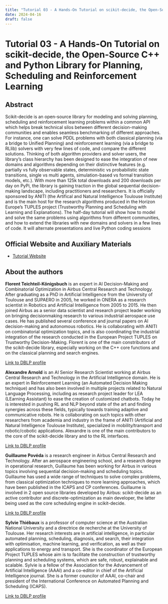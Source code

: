 ```yaml
---
title: "Tutorial 03 - A Hands-On Tutorial on scikit-decide, the Open-Source C++ and Python Library for Planning, Scheduling and Reinforcement Learning"
date: 2024-04-16
draft: false
---
```


# Tutorial 03 - A Hands-On Tutorial on scikit-decide, the Open-Source C++ and Python Library for Planning, Scheduling and Reinforcement Learning 

## Abstract

Scikit-decide is an open-source library for modeling and solving planning, scheduling and
reinforcement learning problems within a common API which helps break technical silos between different
decision-making communities and enables seamless benchmarking of different approaches. For instance,
one can solve PDDL problems with both classical planning (via a bridge to Unified Planning) and reinforcement
learning (via a bridge to RLlib) solvers with very few lines of code, and compare the different
solutions. Thinking of both algorithm providers and solver users, the library’s class hierarchy has been
designed to ease the integration of new domains and algorithms depending on their distinctive features
(e.g. partially vs fully observable states, deterministic vs probabilistic state transitions, single vs multi
agents, simulation-based vs formal transition models, etc.). With more than 125k total downloads and
200 downloads per day on PyPi, the library is gaining traction in the global sequential decision-making
landscape, including practitioners and researchers. It is officially sponsored by ANITI (the Artifical and
Natural Intelligence Toulouse Institute) and is the main host for the research algorithms produced in the
Horizon Europe’s TUPLES project (Trustworthy Planning and Scheduling with Learning and Explanations).
The half-day tutorial will show how to model and solve the same problems using algorithms from
different communities, and how to extend the libraries with new domains and solvers in a few lines of
code. It will alternate presentations and live Python coding sessions

## Official Website and Auxiliary Materials

- [Tutorial Website](https://fteicht.github.io/icaps24-skdecide-tutorial/)

## About the authors

**Florent Teichteil-K&ouml;nigsbuch** is an expert in AI Decision-Making and Combinatorial Optimization
in Airbus Central Research and Technology. After graduating as a PhD in Artificial
Intelligence from the University of Toulouse and SUPAERO in 2005, he worked in ONERA as
a research scientist in Robotics and Artificial Intelligence from 2005 to 2015. He then joined
Airbus as a senior data scientist and research project leader working on bringing decisionmaking
research to various industrial aerospace use cases. He has published several conference
and journal papers on AI decision-making and autonomous robotics. He is collaborating with
ANITI on combinatorial optimization topics, and is also coordinating the industrial integration
of the research conducted in the European Project TUPLES on Trustworthy Decision-Making.
Florent is one of the main constributors of the scikit-decide library, especially working on the
C++ core functions and on the classical planning and search engines.

[Link to DBLP profile](https://dblp.org/pid/70/1418.html)

**Alexandre Arnold** is an AI Senior Research Scientist working at Airbus Central Research
and Technology in the Artificial Intelligence domain. He is an expert in Reinforcement Learning
(an Automated Decision Making technique) and has also been involved in multiple projects
related to Natural Language Processing, including as research project leader for LEA (LEarning
Assistant) to ease the creation of customized chatbots. Today he is interested in pushing
RL and NLP beyond state of the art and finding synergies across these fields, typically towards
training adaptive and communicative robots. He is collaborating on such topics with other
researchers from academia and industry in the frame of ANITI (Artificial and Natural Intelligence
Toulouse Institute), specialized in mobility/transport and robotic/cobotic applications.
Alexandre is one of the main contributors to the core of the scikit-decide library and to the
RL interfaces.

[Link to DBLP profile](https://dblp.org/pid/137/8257.html)

**Guillaume Pov&eacute;da** is a research engineer in Airbus Central Research and Technology. After
an aerospace engineering school, and a research degree in operational research, Guillaume has
been working for Airbus in various topics involving sequential decision-making and scheduling
topics. Guillaume has used a wide range of techniques to solve complex problems, from classical
optimization techniques to more learning approaches, which have been published in the ICAPS
and CP conferences. Guillaume is involved in 2 open source libraries developed by Airbus:
scikit-decide as an active contributor and discrete-optimization as main developer, the latter
being used as the core scheduling engine in scikit-decide.

[Link to DBLP profile](https://dblp.org/pid/244/0529.html)

**Sylvie Thi&eacute;baux** is a professor of computer science at the Australian National University
and a directrice de recherche at the University of Toulouse. Her research interests are in
artificial intelligence, in particular automated planning, scheduling, diagnosis, and search, their
integration with optimisation, machine learning, and verification, as well as their applications
to energy and transport. She is the coordinator of the European Project TUPLES whose aim
is to facilitate the construction of trustworthy planning and scheduling systems, which are safe,
robust, explainable and scalable. Sylvie is a fellow of the Association for the Advancement
of Artificial Intelligence (AAAI) and a co-editor in chief of the Artificial Intelligence journal.
She is a former councilor of AAAI, co-chair and president of the International Conference on
Automated Planning and Scheduling (ICAPS).

[Link to DBLP profile](https://dblp.org/pid/64/3102.html)
